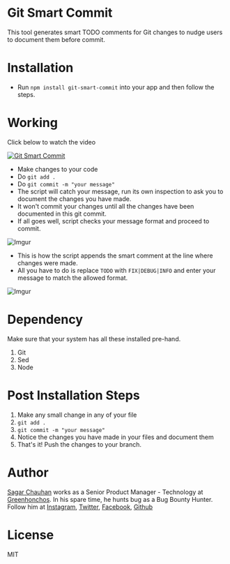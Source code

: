 # Git Smart Commit

This tool generates smart TODO comments for Git changes to nudge users to document them before commit.

# Installation

- Run `npm install git-smart-commit` into your app and then follow the steps.

# Working

Click below to watch the video

[![Git Smart Commit](https://img.youtube.com/vi/DFulKPJfwtk/0.jpg)](https://www.youtube.com/watch?v=DFulKPJfwtk)

- Make changes to your code
- Do `git add .`
- Do `git commit -m "your message"`
- The script will catch your message, run its own inspection to ask you to document the changes you have made.
- It won't commit your changes until all the changes have been documented in this git commit.
- If all goes well, script checks your message format and proceed to commit.

![Imgur](https://i.imgur.com/aywkurY.png)

- This is how the script appends the smart comment at the line where changes were made.
- All you have to do is replace `TODO` with `FIX|DEBUG|INFO` and enter your message to match the allowed format.

![Imgur](https://i.imgur.com/ZCQdoTK.png)

# Dependency

Make sure that your system has all these installed pre-hand.

1. Git
2. Sed
3. Node

# Post Installation Steps

1. Make any small change in any of your file
2. ```git add .```
3. ```git commit -m "your message"```
4. Notice the changes you have made in your files and document them
5. That's it! Push the changes to your branch.

# Author

[Sagar Chauhan](https://twitter.com/sagarchauhan005) works as a Senior Product Manager - Technology at [Greenhonchos](https://www.greenhonchos.com).
In his spare time, he hunts bug as a Bug Bounty Hunter.
Follow him at [Instagram](https://www.instagram.com/sagarchauhan005/), [Twitter](https://twitter.com/sagarchauhan005),  [Facebook](https://facebook.com/sagar.chauhan3),
[Github](https://github.com/sagarchauhan005)

# License
MIT
